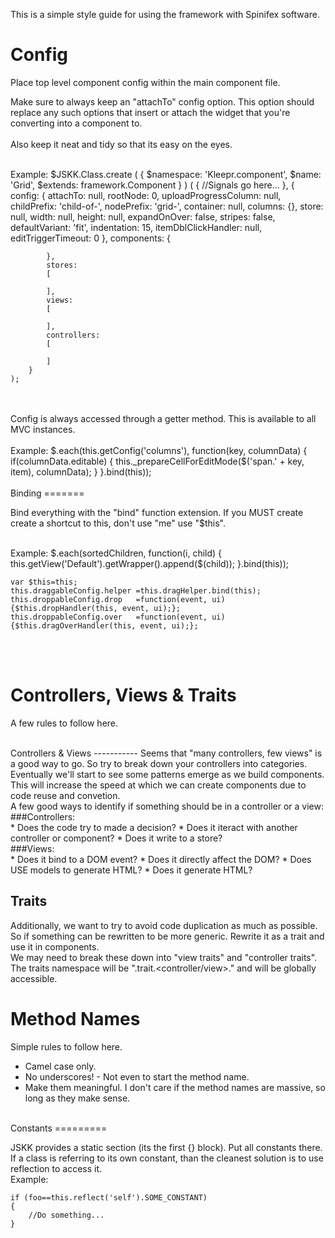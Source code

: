 This is a simple style guide for using the framework with Spinifex software.

Config
======


Place top level component config within the main component file.

Make sure to always keep an "attachTo" config option. This option should replace
any such options that insert or attach the widget that you're converting into
a component to. 
<br>
<br>
Also keep it neat and tidy so that its easy on the eyes.
<br>
<br>

Example:
	$JSKK.Class.create
	(
		{
			$namespace:	'Kleepr.component',
			$name:		'Grid',
			$extends:	framework.Component
		}
	)
	(
		{
			//Signals go here...
		},
		{
			config:
			{
				attachTo:				null,
				rootNode:				0,
				uploadProgressColumn:	null,
				childPrefix:			'child-of-',
				nodePrefix:				'grid-',
				container:				null,
				columns:				{},
				store:					null,
				width:					null,
				height:					null,
				expandOnOver:			false,
				stripes:				false,
				defaultVariant:			'fit',
				indentation:			15,
				itemDblClickHandler:	null,
				editTriggerTimeout:		0
			},
			components:
			{
				
			},
			stores:
			[
				
			],
			views:
			[
				
			],
			controllers:
			[
				
			]
		}
	);

<br>
<br>
Config is always accessed through a getter method. This is available to all MVC instances.
<br>
<br>
Example:
	$.each(this.getConfig('columns'), function(key, columnData)
	{
		if(columnData.editable) {
			this._prepareCellForEditMode($('span.' + key, item), columnData);
		}
	}.bind(this));

<br>
<br>
Binding
=======

Bind everything with the "bind" function extension. If you MUST create create a shortcut to this, don't use "me" use "$this".

<br>
Example:
	$.each(sortedChildren, function(i, child)
	{
		this.getView('Default').getWrapper().append($(child));
	}.bind(this));
	
	var $this=this;
	this.draggableConfig.helper	=this.dragHelper.bind(this);
	this.droppableConfig.drop	=function(event, ui) {$this.dropHandler(this, event, ui);};
	this.droppableConfig.over	=function(event, ui) {$this.dragOverHandler(this, event, ui);};

<br>
<br>

Controllers, Views & Traits
===========================

A few rules to follow here.

<br>
Controllers & Views
-----------
Seems that "many controllers, few views" is a good way to go.
So try to break down your controllers into categories. Eventually we'll start to see some patterns emerge as we
build components. This will increase the speed at which we can create components due to code reuse and convetion.
<br>
A few good ways to identify if something should be in a controller or a view:
<br>
###Controllers:
<br>
* Does the code try to made a decision?
* Does it iteract with another controller or component?
* Does it write to a store?
<br>
###Views:
<br>
* Does it bind to a DOM event?
* Does it directly affect the DOM?
* Does USE models to generate HTML?
* Does it generate HTML?
<br>

Traits
------
Additionally, we want to try to avoid code duplication as much as possible. So if something can be rewritten to be
more generic. Rewrite it as a trait and use it in components.
<br>
We may need to break these down into "view traits" and "controller traits".
<br>
The traits namespace will be "<projectName>.trait.<controller/view>.<traitName>" and will be globally accessible.
<br>


Method Names
============

Simple rules to follow here.
<br>
* Camel case only.
* No underscores! - Not even to start the method name.
* Make them meaningful. I don't care if the method names are massive, so long as they make sense.
<br>
Constants
=========

JSKK provides a static section (its the first {} block). Put all constants there.
If a class is referring to its own constant, than the cleanest solution is to use reflection to access it.
<br>
Example:

	if (foo==this.reflect('self').SOME_CONSTANT)
	{
		//Do something...
	}

<br>
<br>